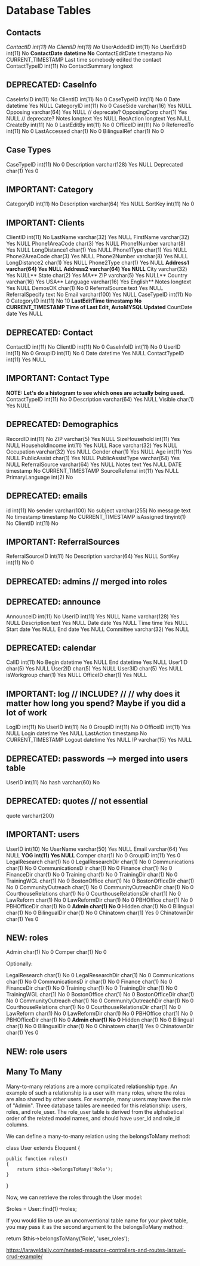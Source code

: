 # Database Tables

## Contacts
*ContactID int(11) No*
*ClientID int(11) No*
UserAddedID int(11) No
UserEditID int(11) No
**ContactDate datetime No**
ContactEditDate timestamp No CURRENT_TIMESTAMP Last time somebody
edited the contact
ContactTypeID int(11) No
ContactSummary longtext 

## DEPRECATED: CaseInfo
CaseInfoID int(11) No
ClientID int(11) No 0
CaseTypeID int(11) No 0
Date datetime Yes NULL
CategoryID int(11) No 0
CaseSide varchar(16) Yes NULL
Opposing varchar(64) Yes NULL // deprecate?
OpposingCorp char(1) Yes NULL // deprecate?
Notes longtext Yes NULL
RecAction longtext Yes NULL
CreateBy int(11) No 0
LastEditBy int(11) No 0
OfficeID int(11) No 0
ReferredTo int(11) No 0
LastAccessed char(1) No 0
BilingualRef char(1) No 0

## Case Types
CaseTypeID int(11) No 0
Description varchar(128) Yes NULL
Deprecated char(1) Yes 0

## IMPORTANT: Category
CategoryID int(11) No
Description varchar(64) Yes NULL
SortKey int(11) No 0

## IMPORTANT: Clients
ClientID int(11) No
LastName varchar(32) Yes NULL
FirstName varchar(32) Yes NULL
Phone1AreaCode char(3) Yes NULL
Phone1Number varchar(8) Yes NULL
LongDistance1 char(1) Yes NULL
Phone1Type char(1) Yes NULL
Phone2AreaCode char(3) Yes NULL
Phone2Number varchar(8) Yes NULL
LongDistance2 char(1) Yes NULL
Phone2Type char(1) Yes NULL
**Address1 varchar(64) Yes NULL**
**Address2 varchar(64) Yes NULL**
City varchar(32) Yes NULL**
State char(2) Yes MA**
ZIP varchar(5) Yes NULL**
Country varchar(16) Yes USA**
Language varchar(16) Yes English**
Notes longtext Yes NULL
DemosOK char(1) No 0
ReferralSource text Yes NULL
ReferralSpecify text No
Email varchar(100) Yes NULL
CaseTypeID int(11) No 0
CategoryID int(11) No 10
**LastEditTime timestamp No CURRENT_TIMESTAMP Time of Last Edit, AutoMYSQL Updated**
CourtDate date Yes NULL

## DEPRECATED: Contact
ContactID int(11) No
ClientID int(11) No 0
CaseInfoID int(11) No 0
UserID int(11) No 0
GroupID int(11) No 0
Date datetime Yes NULL
ContactTypeID int(11) Yes NULL

## IMPORTANT: Contact Type 
**NOTE: Let's do a histogram to see which ones are actually being used.**
ContactTypeID int(11) No 0
Description varchar(64) Yes NULL
Visible char(1) Yes NULL

## DEPRECATED: Demographics
RecordID int(11) No
ZIP varchar(5) Yes NULL
SizeHousehold int(11) Yes NULL
HouseholdIncome int(11) Yes NULL
Race varchar(32) Yes NULL
Occupation varchar(32) Yes NULL
Gender char(1) Yes NULL
Age int(11) Yes NULL
PublicAssist char(1) Yes NULL
PublicAssistType varchar(64) Yes NULL
ReferralSource varchar(64) Yes NULL
Notes text Yes NULL
DATE timestamp No CURRENT_TIMESTAMP
SourceReferral int(11) Yes NULL
PrimaryLanguage int(2) No

## DEPRECATED: emails
id int(11) No
sender varchar(100) No
subject varchar(255) No
message text No
timestamp timestamp No CURRENT_TIMESTAMP
isAssigned tinyint(1) No
ClientID int(11) No

## IMPORTANT: ReferralSources
ReferralSourceID int(11) No
Description varchar(64) Yes NULL
SortKey int(11) No 0

## DEPRECATED: admins // merged into roles

## DEPRECATED: announce 
AnnounceID int(11) No
UserID int(11) Yes NULL
Name varchar(128) Yes NULL
Description text Yes NULL
Date date Yes NULL
Time time Yes NULL
Start date Yes NULL
End date Yes NULL
Committee varchar(32) Yes NULL

## DEPRECATED: calendar
CalID int(11) No
Begin datetime Yes NULL
End datetime Yes NULL
User1ID char(5) Yes NULL
User2ID char(5) Yes NULL
User3ID char(5) Yes NULL
isWorkgroup char(1) Yes NULL
OfficeID char(1) Yes NULL

## IMPORTANT: log // INCLUDE? //  // why does it matter how long you spend? Maybe if you did a lot of work
LogID int(11) No
UserID int(11) No 0
GroupID int(11) No 0
OfficeID int(11) Yes NULL
Login datetime Yes NULL
LastAction timestamp No CURRENT_TIMESTAMP
Logout datetime Yes NULL
IP varchar(15) Yes NULL

## DEPRECATED: passwords --> merged into users table
UserID int(11) No
hash varchar(60) No

## DEPRECATED: quotes // not essential
quote varchar(200)

## IMPORTANT: users
UserID int(10) No
UserName varchar(50) Yes NULL
Email varchar(64) Yes NULL
**YOG int(11) Yes NULL**
Comper char(1) No 0
GroupID int(11) Yes 0
LegalResearch char(1) No 0
LegalResearchDir char(1) No 0
Communications char(1) No 0
CommunicationsD
ir
char(1) No 0
Finance char(1) No 0
FinanceDir char(1) No 0
Training char(1) No 0
TrainingDir char(1) No 0
TrainingWGL char(1) No 0
BostonOffice char(1) No 0
BostonOfficeDir char(1) No 0
CommunityOutreach char(1) No 0
CommunityOutreachDir char(1) No 0
CourthouseRelations char(1) No 0
CourthouseRelationsDir char(1) No 0
LawReform char(1) No 0
LawReformDir char(1) No 0
PBHOffice char(1) No 0
PBHOfficeDir char(1) No 0
**Admin char(1) No 0**
Hidden char(1) No 0
Bilingual char(1) No 0
BilingualDir char(1) No 0
Chinatown char(1) Yes 0
ChinatownDir char(1) Yes 0

## NEW: roles
Admin char(1) No 0
Comper char(1) No 0

Optionally:

LegalResearch char(1) No 0
LegalResearchDir char(1) No 0
Communications char(1) No 0
CommunicationsD
ir
char(1) No 0
Finance char(1) No 0
FinanceDir char(1) No 0
Training char(1) No 0
TrainingDir char(1) No 0
TrainingWGL char(1) No 0
BostonOffice char(1) No 0
BostonOfficeDir char(1) No 0
CommunityOutreach char(1) No 0
CommunityOutreachDir char(1) No 0
CourthouseRelations char(1) No 0
CourthouseRelationsDir char(1) No 0
LawReform char(1) No 0
LawReformDir char(1) No 0
PBHOffice char(1) No 0
PBHOfficeDir char(1) No 0
**Admin char(1) No 0**
Hidden char(1) No 0
Bilingual char(1) No 0
BilingualDir char(1) No 0
Chinatown char(1) Yes 0
ChinatownDir char(1) Yes 0

## NEW: role users

## Many To Many

Many-to-many relations are a more complicated relationship type. An example of such a relationship is a user with many roles, where the roles are also shared by other users. For example, many users may have the role of "Admin". Three database tables are needed for this relationship: users, roles, and role_user. The role_user table is derived from the alphabetical order of the related model names, and should have user_id and role_id columns.

We can define a many-to-many relation using the belongsToMany method:

class User extends Eloquent {
 
    public function roles()
    {
        return $this->belongsToMany('Role');
    }
 
}

Now, we can retrieve the roles through the User model:

$roles = User::find(1)->roles;

If you would like to use an unconventional table name for your pivot table, you may pass it as the second argument to the belongsToMany method:

return $this->belongsToMany('Role', 'user_roles');

https://laraveldaily.com/nested-resource-controllers-and-routes-laravel-crud-example/